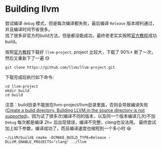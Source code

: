 # Building llvm
尝试编译 `debug` 模式，但是每次编译都失败，最后编译 `Release` 版本顺利通过，并且编译时间节省很多。  
找了很多非官方的build方法，但是都没能成功，最终老老实实按照[官方教程][build]成功build。

按照[官方教程][build]下载好 `llvm-project`, project 比较大，下载了 90%+ 断了一次，然后又重新下了一遍 :sweat:
```
git clone https://github.com/llvm/llvm-project.git
```
下载完成后执行如下命令:
```
cd llvm-project
mkdir build
cd build
```
注意：build目录不能放在llvm-project/llvm目录里面，否则会导致编译失败([Create a build directory. Building LLVM in the source directory is not supported][not support])。因为试了很多次(编译不同的版本，以及同一个版本编译几次)不加 `Debug` 每次都是编译 2h+ 后出现错误，编译不完整，clang也没法用。
最终尝试加上如下参数，编译成功了，而且编译速度也缩短到一个多小时 :laughing:
```
~/LLVM/build$ cmake -DCMAKE_BUILD_TYPE=Release -DLLVM_ENABLE_PROJECTS="clang" ../llvm
```


[build]:https://llvm.org/docs/GettingStarted.html
[not support]:http://releases.llvm.org/9.0.0/docs/CMake.html#quick-start
